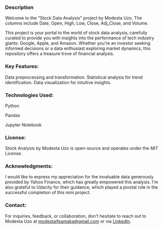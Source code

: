 ### Description
Welcome to the "Stock Data Analysis" project by Modesta Uzo. The columns include Date, Open, High, Low, Close, Adj_Close, and Volume.

This project is your portal to the world of stock data analysis, carefully curated to provide you with insights into the performance of tech industry giants: Google, Apple, and Amazon. Whether you're an investor seeking informed decisions or a data enthusiast exploring market dynamics, this repository offers a treasure trove of financial analysis.


### Key Features:
Data preprocessing and transformation.
Statistical analysis for trend identification.
Data visualization for intuitive insights.


### Technologies Used:
Python

Pandas

Jupyter Notebook


### License:
Stock Analysis by Modesta Uzo is open-source and operates under the MIT License.


### Acknowledgments:
I would like to express my appreciation for the invaluable data generously provided by Yahoo Finance, which has greatly empowered this analysis. I'm also grateful to Udacity for their guidance, which played a pivotal role in the successful completion of this mini project.

### Contact:
For inquiries, feedback, or collaboration, don't hesitate to reach out to Modesta Uzo at modestaifeamaka@gmail.com or via [LinkedIn](http://linkedin.com/in/modesta-uzo-04281923a).


